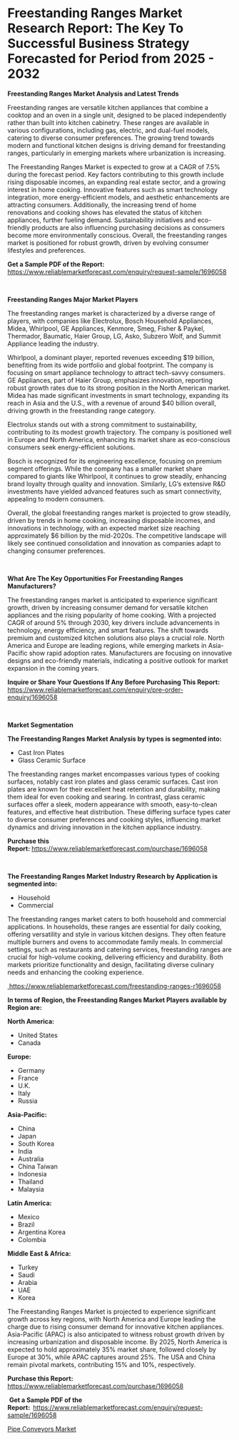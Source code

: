 <p><h1>Freestanding Ranges Market Research Report: The Key To Successful Business Strategy Forecasted for Period from 2025 - 2032</h1></p><p><strong>Freestanding Ranges Market Analysis and Latest Trends</strong></p>
<p><p>Freestanding ranges are versatile kitchen appliances that combine a cooktop and an oven in a single unit, designed to be placed independently rather than built into kitchen cabinetry. These ranges are available in various configurations, including gas, electric, and dual-fuel models, catering to diverse consumer preferences. The growing trend towards modern and functional kitchen designs is driving demand for freestanding ranges, particularly in emerging markets where urbanization is increasing.</p><p>The Freestanding Ranges Market is expected to grow at a CAGR of 7.5% during the forecast period. Key factors contributing to this growth include rising disposable incomes, an expanding real estate sector, and a growing interest in home cooking. Innovative features such as smart technology integration, more energy-efficient models, and aesthetic enhancements are attracting consumers. Additionally, the increasing trend of home renovations and cooking shows has elevated the status of kitchen appliances, further fueling demand. Sustainability initiatives and eco-friendly products are also influencing purchasing decisions as consumers become more environmentally conscious. Overall, the freestanding ranges market is positioned for robust growth, driven by evolving consumer lifestyles and preferences.</p></p>
<p><strong>Get a Sample PDF of the Report:&nbsp;</strong> <a href="https://www.reliablemarketforecast.com/enquiry/request-sample/1696058?utm_campaign=2947&utm_medium=2&utm_source=Github&utm_content=ia&utm_term=27032025&utm_id=freestanding-ranges">https://www.reliablemarketforecast.com/enquiry/request-sample/1696058</a></p>
<p>&nbsp;</p>
<p><strong>Freestanding Ranges Major Market Players</strong></p>
<p><p>The freestanding ranges market is characterized by a diverse range of players, with companies like Electrolux, Bosch Household Appliances, Midea, Whirlpool, GE Appliances, Kenmore, Smeg, Fisher & Paykel, Thermador, Baumatic, Haier Group, LG, Asko, Subzero Wolf, and Summit Appliance leading the industry. </p><p>Whirlpool, a dominant player, reported revenues exceeding $19 billion, benefiting from its wide portfolio and global footprint. The company is focusing on smart appliance technology to attract tech-savvy consumers. GE Appliances, part of Haier Group, emphasizes innovation, reporting robust growth rates due to its strong position in the North American market. Midea has made significant investments in smart technology, expanding its reach in Asia and the U.S., with a revenue of around $40 billion overall, driving growth in the freestanding range category.</p><p>Electrolux stands out with a strong commitment to sustainability, contributing to its modest growth trajectory. The company is positioned well in Europe and North America, enhancing its market share as eco-conscious consumers seek energy-efficient solutions.</p><p>Bosch is recognized for its engineering excellence, focusing on premium segment offerings. While the company has a smaller market share compared to giants like Whirlpool, it continues to grow steadily, enhancing brand loyalty through quality and innovation. Similarly, LG’s extensive R&D investments have yielded advanced features such as smart connectivity, appealing to modern consumers.</p><p>Overall, the global freestanding ranges market is projected to grow steadily, driven by trends in home cooking, increasing disposable incomes, and innovations in technology, with an expected market size reaching approximately $6 billion by the mid-2020s. The competitive landscape will likely see continued consolidation and innovation as companies adapt to changing consumer preferences.</p></p>
<p>&nbsp;</p>
<p><strong>What Are The Key Opportunities For Freestanding Ranges Manufacturers?</strong></p>
<p><p>The freestanding ranges market is anticipated to experience significant growth, driven by increasing consumer demand for versatile kitchen appliances and the rising popularity of home cooking. With a projected CAGR of around 5% through 2030, key drivers include advancements in technology, energy efficiency, and smart features. The shift towards premium and customized kitchen solutions also plays a crucial role. North America and Europe are leading regions, while emerging markets in Asia-Pacific show rapid adoption rates. Manufacturers are focusing on innovative designs and eco-friendly materials, indicating a positive outlook for market expansion in the coming years.</p></p>
<p><strong>Inquire or Share Your Questions If Any Before Purchasing This Report:</strong> <a href="https://www.reliablemarketforecast.com/enquiry/pre-order-enquiry/1696058?utm_campaign=2947&utm_medium=2&utm_source=Github&utm_content=ia&utm_term=27032025&utm_id=freestanding-ranges">https://www.reliablemarketforecast.com/enquiry/pre-order-enquiry/1696058</a></p>
<p>&nbsp;</p>
<p><strong>Market Segmentation</strong></p>
<p><strong>The Freestanding Ranges Market Analysis by types is segmented into:</strong></p>
<p><ul><li>Cast Iron Plates</li><li>Glass Ceramic Surface</li></ul></p>
<p><p>The freestanding ranges market encompasses various types of cooking surfaces, notably cast iron plates and glass ceramic surfaces. Cast iron plates are known for their excellent heat retention and durability, making them ideal for even cooking and searing. In contrast, glass ceramic surfaces offer a sleek, modern appearance with smooth, easy-to-clean features, and effective heat distribution. These differing surface types cater to diverse consumer preferences and cooking styles, influencing market dynamics and driving innovation in the kitchen appliance industry.</p></p>
<p><strong>Purchase this Report:&nbsp;</strong><a href="https://www.reliablemarketforecast.com/purchase/1696058?utm_campaign=2947&utm_medium=2&utm_source=Github&utm_content=ia&utm_term=27032025&utm_id=freestanding-ranges">https://www.reliablemarketforecast.com/purchase/1696058</a></p>
<p>&nbsp;</p>
<p><strong>The Freestanding Ranges Market Industry Research by Application is segmented into:</strong></p>
<p><ul><li>Household</li><li>Commercial</li></ul></p>
<p><p>The freestanding ranges market caters to both household and commercial applications. In households, these ranges are essential for daily cooking, offering versatility and style in various kitchen designs. They often feature multiple burners and ovens to accommodate family meals. In commercial settings, such as restaurants and catering services, freestanding ranges are crucial for high-volume cooking, delivering efficiency and durability. Both markets prioritize functionality and design, facilitating diverse culinary needs and enhancing the cooking experience.</p></p>
<p><a href="https://www.reliablemarketforecast.com/freestanding-ranges-r1696058?utm_campaign=2947&utm_medium=2&utm_source=Github&utm_content=ia&utm_term=27032025&utm_id=freestanding-ranges">&nbsp;https://www.reliablemarketforecast.com/freestanding-ranges-r1696058</a></p>
<p><strong>In terms of Region, the Freestanding Ranges Market Players available by Region are:</strong></p>
<p>
    <p> <strong> North America: </strong>
        <ul>
            <li>United States</li>
            <li>Canada</li>
        </ul>
        </p> 
    <p> <strong> Europe: </strong>
        <ul>
            <li>Germany</li>
            <li>France</li>
            <li>U.K.</li>
            <li>Italy</li>
            <li>Russia</li>
        </ul>
        </p> 
    <p> <strong> Asia-Pacific: </strong>
        <ul>
            <li>China</li>
            <li>Japan</li>
            <li>South Korea</li>
            <li>India</li>
            <li>Australia</li>
            <li>China Taiwan</li>
            <li>Indonesia</li>
            <li>Thailand</li>
            <li>Malaysia</li>
        </ul>
        </p> 
    <p> <strong> Latin America: </strong>
        <ul>
            <li>Mexico</li>
            <li>Brazil</li>
            <li>Argentina Korea</li>
            <li>Colombia</li>
        </ul>
        </p> 
    <p> <strong> Middle East & Africa: </strong>
        <ul>
            <li>Turkey</li>
            <li>Saudi</li>
            <li>Arabia</li>
            <li>UAE</li>
            <li>Korea</li>
        </ul>
    </p>
    </p>
<p><p>The Freestanding Ranges Market is projected to experience significant growth across key regions, with North America and Europe leading the charge due to rising consumer demand for innovative kitchen appliances. Asia-Pacific (APAC) is also anticipated to witness robust growth driven by increasing urbanization and disposable income. By 2025, North America is expected to hold approximately 35% market share, followed closely by Europe at 30%, while APAC captures around 25%. The USA and China remain pivotal markets, contributing 15% and 10%, respectively.</p></p>
<p><strong>Purchase this Report: </strong><a href="https://www.reliablemarketforecast.com/purchase/1696058?utm_campaign=2947&utm_medium=2&utm_source=Github&utm_content=ia&utm_term=27032025&utm_id=freestanding-ranges">https://www.reliablemarketforecast.com/purchase/1696058</a></p>
<p>&nbsp;<strong>Get a Sample PDF of the Report:&nbsp;&nbsp;</strong><a href="https://www.reliablemarketforecast.com/enquiry/request-sample/1696058?utm_campaign=2947&utm_medium=2&utm_source=Github&utm_content=ia&utm_term=27032025&utm_id=freestanding-ranges">https://www.reliablemarketforecast.com/enquiry/request-sample/1696058</a></p>
<p><strong></strong></p>
<p><p><a href="https://github.com/abararybar2x/Market-Research-Report-List-1/blob/main/pipe-conveyors-market.md?utm_campaign=2947&utm_medium=2&utm_source=Github&utm_content=ia&utm_term=27032025&utm_id=freestanding-ranges">Pipe Conveyors Market</a></p></p>